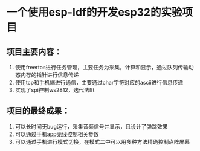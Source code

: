 # 一个使用esp-Idf的开发esp32的实验项目
## 项目主要内容：
1. 使用freertos进行任务管理，主要任务为采集，计算和显示，通过队列传输动态内存的指针进行信息传递
2. 使用tcp和手机端进行通信，主要通过char字符对应的ascii进行信息传递
3. 实现了spi控制ws2812，迭代法fft
## 项目的最终成果：
1. 可以长时间无bug运行，采集音频信号并显示，且设计了弹跳效果
2. 可以通过手机app无线控制相关参数
3. 可以通过手机进行模式切换，在模式二中可以用多种方法精确控制点阵屏幕